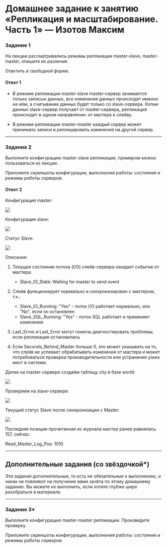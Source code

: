 # Домашнее задание к занятию «Репликация и масштабирование. Часть 1» — Изотов Максим

### Задание 1

На лекции рассматривались режимы репликации master-slave, master-master, опишите их различия.

*Ответить в свободной форме.*

#### Ответ 1

* В режиме репликации master-slave master-сервер занимается только записью данных, все изменения данных происходят именно на нём, а считывание данных будет только со slave-сервера. Копии данных slave-сервер получает от master-сервера, репликация происходит в одном направлении: от мастера к слейву.

* В режиме репликации master-master каждый сервер может принимать записи и реплицировать изменения на другой сервер.

---

### Задание 2

Выполните конфигурацию master-slave репликации, примером можно пользоваться из лекции.

*Приложите скриншоты конфигурации, выполнения работы: состояния и режимы работы серверов.*

#### Ответ 2

Конфигурация master:

![](img/12-06-02-01.png)

Конфигурация slave:

![](img/12-06-02-02.png)

Статус Slave:

![](img/12-06-02-03.png)

Описание:

1. Текущее состояние потока (I/O) слейв-сервера ожидает событие от мастера:
    * Slave_IO_State: Waiting for master to send event

2. Слейв функционирует нормально и синхронизирован с мастером, т.к.:

    * Slave_IO_Running: "Yes" - поток I/O работает нормально, или "No", если он остановлен
    * Slave_SQL_Running: "Yes" - поток SQL работает и применяет изменения

3. Last_Errno и Last_Error могут помочь диагностировать проблемы, если репликация остановилась

4. Если Seconds_Behind_Master больше 0, это может указывать на то, что слейв не успевает обрабатывать изменения от мастера и может потребоваться проверка производительности или устранение узких мест в системе.

Далее на master-сервере создаём таблицу city в базе world:

![](img/12-06-02-04.png)

Проверяем на slave-сервере:

![](img/12-06-02-05.png)

Текущий статус Slave после синхронизации с Master:

![](img/12-06-02-06.png)

Последняя позиция прочитанная из журнала мастер ранее равнялась 157, сейчас:

Read_Master_Log_Pos: 1010

---

## Дополнительные задания (со звёздочкой*)
Эти задания дополнительные, то есть не обязательные к выполнению, и никак не повлияют на получение вами зачёта по этому домашнему заданию. Вы можете их выполнить, если хотите глубже шире разобраться в материале.

---

### Задание 3* 

Выполните конфигурацию master-master репликации. Произведите проверку.

*Приложите скриншоты конфигурации, выполнения работы: состояния и режимы работы серверов.*
